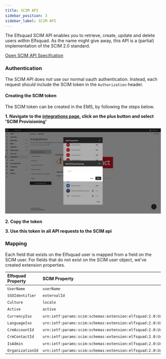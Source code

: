 ```yaml
---
title: SCIM API
sidebar_position: 3
sidebar_label: SCIM API
---
```


The Elfsquad SCIM API enables you to retrieve, create, update and delete
users within Elfsquad. As the name might give away, this API is a
(partial) implementation of the SCIM 2.0 standard.

[Open SCIM API Specifcation](/docs/spec/scim/scim-api)

### Authentication
The SCIM API does *not* use our normal oauth authentication. Instead,
each request should include the SCIM token in the `Authorization`
header.

#### Creating the SCIM token
The SCIM token can be created in the EMS, by following the steps below.

**1. Navigate to the [integrations page](https://ems.elfsquad.io/integration?selectedTab=connectedApplications), click on the plus button and select 'SCIM Provisioning'**

![Creating the SCIM token](/img/create-scim-token.png)

**2. Copy the token**

**3. Use this token in all API requests to the SCIM api**


### Mapping
Each field that exists on the Elfsquad user is mapped from a field on
the SCIM user. For fields that do not exist on the SCIM user object,
we've created extension properties.

|Elfsquad Property | SCIM Property
|:- | :- | 
|`UserName` | `userName` |
|`SSOIdentifier` | `externalId` |
|`Culture` | `locale` |
|`Active` | `active` |
|`CurrencyIso` | `urn:ietf:params:scim:schemas:extension:elfsquad:2.0:User:currencyIso` | 
|`LanguageIso` | `urn:ietf:params:scim:schemas:extension:elfsquad:2.0:User:languageIso` | 
|`CrmAccountId` | `urn:ietf:params:scim:schemas:extension:elfsquad:2.0:User:crmAccountId` |  
|`CrmContactId` | `urn:ietf:params:scim:schemas:extension:elfsquad:2.0:User:crmContactId` |  
|`IsAdmin` | `urn:ietf:params:scim:schemas:extension:elfsquad:2.0:User:isAdmin` |  
|`OrganizationId` | `urn:ietf:params:scim:schemas:extension:elfsquad:2.0:User:organizationId` |  
